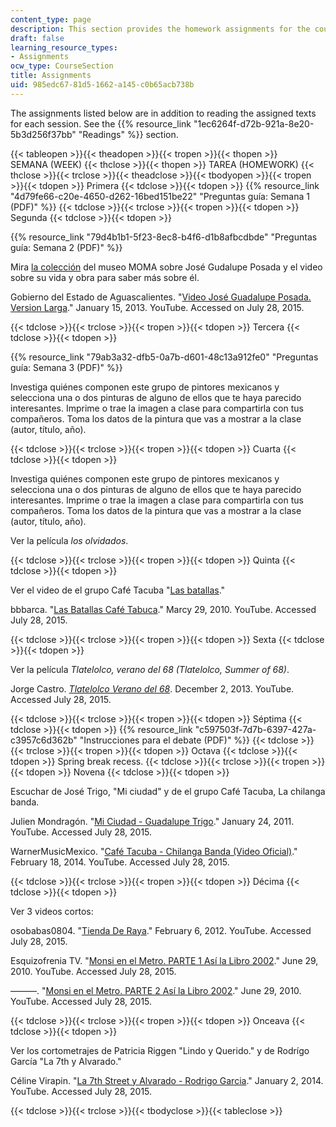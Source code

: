 ```yaml
---
content_type: page
description: This section provides the homework assignments for the course.
draft: false
learning_resource_types:
- Assignments
ocw_type: CourseSection
title: Assignments
uid: 985edc67-81d5-1662-a145-c0b65acb738b
---
```

The assignments listed below are in addition to reading the assigned texts for each session. See the {{% resource_link "1ec6264f-d72b-921a-8e20-5b3d256f37bb" "Readings" %}} section.

{{< tableopen >}}{{< theadopen >}}{{< tropen >}}{{< thopen >}}
SEMANA (WEEK)
{{< thclose >}}{{< thopen >}}
TAREA (HOMEWORK)
{{< thclose >}}{{< trclose >}}{{< theadclose >}}{{< tbodyopen >}}{{< tropen >}}{{< tdopen >}}
Primera
{{< tdclose >}}{{< tdopen >}}
{{% resource_link "4d79fe66-c20e-4650-d262-16bed151be22" "Preguntas guía: Semana 1 (PDF)" %}}
{{< tdclose >}}{{< trclose >}}{{< tropen >}}{{< tdopen >}}
Segunda
{{< tdclose >}}{{< tdopen >}}

{{% resource_link "79d4b1b1-5f23-8ec8-b4f6-d1b8afbcdbde" "Preguntas guía: Semana 2 (PDF)" %}}

Mira [la colección](http://www.moma.org/collection/artists/4707?locale=en) del museo MOMA sobre José Gudalupe Posada y el video sobre su vida y obra para saber más sobre él.

Gobierno del Estado de Aguascalientes. "[Video José Guadalupe Posada. Version Larga](https://youtube.com/watch?v=sYdynppHjec)." January 15, 2013. YouTube. Accessed on July 28, 2015. 

{{< tdclose >}}{{< trclose >}}{{< tropen >}}{{< tdopen >}}
Tercera
{{< tdclose >}}{{< tdopen >}}

{{% resource_link "79ab3a32-dfb5-0a7b-d601-48c13a912fe0" "Preguntas guía: Semana 3 (PDF)" %}}

Investiga quiénes componen este grupo de pintores mexicanos y selecciona una o dos pinturas de alguno de ellos que te haya parecido interesantes. Imprime o trae la imagen a clase para compartirla con tus compañeros. Toma los datos de la pintura que vas a mostrar a la clase (autor, título, año).

{{< tdclose >}}{{< trclose >}}{{< tropen >}}{{< tdopen >}}
Cuarta
{{< tdclose >}}{{< tdopen >}}

Investiga quiénes componen este grupo de pintores mexicanos y selecciona una o dos pinturas de alguno de ellos que te haya parecido interesantes. Imprime o trae la imagen a clase para compartirla con tus compañeros. Toma los datos de la pintura que vas a mostrar a la clase (autor, título, año).

Ver la película *los olvidados*.

{{< tdclose >}}{{< trclose >}}{{< tropen >}}{{< tdopen >}}
Quinta
{{< tdclose >}}{{< tdopen >}}

Ver el video de el grupo Café Tacuba "[Las batallas](https://www.youtube.com/watch?v=h-nWcL8ET9I)."

bbbarca. "[Las Batallas Café Tabuca](https://youtube.com/watch?v=h-nWcL8ET9I)." Marcy 29, 2010. YouTube. Accessed July 28, 2015. 

{{< tdclose >}}{{< trclose >}}{{< tropen >}}{{< tdopen >}}
Sexta
{{< tdclose >}}{{< tdopen >}}

Ver la película *Tlatelolco, verano del 68 (Tlatelolco, Summer of 68)*.

Jorge Castro. [*Tlatelolco Verano del 68*](http://www.youtube.com/watch?v=FCRT5MBN_hE). December 2, 2013. YouTube. Accessed July 28, 2015.

{{< tdclose >}}{{< trclose >}}{{< tropen >}}{{< tdopen >}}
Séptima
{{< tdclose >}}{{< tdopen >}}
{{% resource_link "c597503f-7d7b-6397-427a-c3957c6d362b" "Instrucciones para el debate (PDF)" %}}
{{< tdclose >}}{{< trclose >}}{{< tropen >}}{{< tdopen >}}
Octava
{{< tdclose >}}{{< tdopen >}}
Spring break recess.
{{< tdclose >}}{{< trclose >}}{{< tropen >}}{{< tdopen >}}
Novena
{{< tdclose >}}{{< tdopen >}}

Escuchar de José Trigo, "Mi ciudad" y de el grupo Café Tacuba, La chilanga banda.

Julien Mondragón. "[Mi Ciudad - Guadalupe Trigo](https://youtube.com/watch?v=ZNDaDi2x1PA&feature=youtu.be)." January 24, 2011. YouTube. Accessed July 28, 2015. 

WarnerMusicMexico. "[Café Tacuba - Chilanga Banda (Video Oficial)](https://youtube.com/watch?v=bKjn26agAEs&feature=youtu.be)." February 18, 2014. YouTube. Accessed July 28, 2015. 

{{< tdclose >}}{{< trclose >}}{{< tropen >}}{{< tdopen >}}
Décima
{{< tdclose >}}{{< tdopen >}}

Ver 3 videos cortos:

osobabas0804. "[Tienda De Raya](https://www.youtube.com/watch?v=Fz2tIwVoX0w&feature=youtu.be)." February 6, 2012. YouTube. Accessed July 28, 2015. 

Esquizofrenia TV. "[Monsi en el Metro. PARTE 1 Así la Libro 2002](https://www.youtube.com/watch?v=Yf5oUdGxfO8&feature=youtu.be)." June 29, 2010. YouTube. Accessed July 28, 2015. 

———. "[Monsi en el Metro. PARTE 2 Así la Libro 2002](https://www.youtube.com/watch?v=8zCKSiOAPRs&feature=youtu.be)." June 29, 2010. YouTube. Accessed July 28, 2015. 

{{< tdclose >}}{{< trclose >}}{{< tropen >}}{{< tdopen >}}
Onceava
{{< tdclose >}}{{< tdopen >}}

Ver los cortometrajes de Patricia Riggen "Lindo y Querido." y de Rodrígo García "La 7th y Alvarado."

Céline Virapin. "[La 7th Street y Alvarado - Rodrigo Garcia](https://www.youtube.com/watch?v=5CTMoygNOJQ&feature=youtu.be)." January 2, 2014. YouTube. Accessed July 28, 2015. 

{{< tdclose >}}{{< trclose >}}{{< tbodyclose >}}{{< tableclose >}}